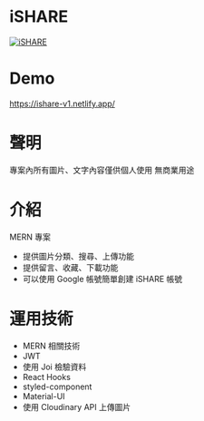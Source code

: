 # iSHARE

<a href="https://ishare-v1.netlify.app/" target="_blank" rel="noopener noreferrer"><img src="https://i.imgur.com/hABgN2o.png" alt="iSHARE"></a>

# Demo

https://ishare-v1.netlify.app/

# 聲明

專案內所有圖片、文字內容僅供個人使用 無商業用途<br>

# 介紹

MERN 專案

- 提供圖片分類、搜尋、上傳功能
- 提供留言、收藏、下載功能
- 可以使用 Google 帳號簡單創建 iSHARE 帳號

# 運用技術

- MERN 相關技術
- JWT
- 使用 Joi 檢驗資料
- React Hooks
- styled-component
- Material-UI
- 使用 Cloudinary API 上傳圖片

